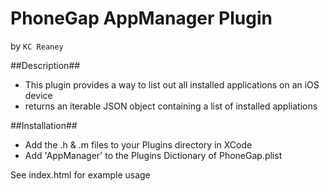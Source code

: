 # PhoneGap AppManager Plugin #
by `KC Reaney`

##Description##
* This plugin provides a way to list out all installed applications on an iOS device
* returns an iterable JSON object containing a list of installed appliations

##Installation##
* Add the .h & .m files to your Plugins directory in XCode
* Add 'AppManager' to the Plugins Dictionary of PhoneGap.plist

See index.html for example usage
